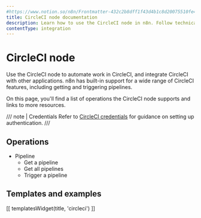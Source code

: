 ```yaml
---
#https://www.notion.so/n8n/Frontmatter-432c2b8dff1f43d4b1c8d20075510fe4
title: CircleCI node documentation
description: Learn how to use the CircleCI node in n8n. Follow technical documentation to integrate CircleCI node into your workflows.
contentType: integration
---
```


# CircleCI node

Use the CircleCI node to automate work in CircleCI, and integrate CircleCI with other applications. n8n has built-in support for a wide range of CircleCI features, including getting and triggering pipelines.

On this page, you'll find a list of operations the CircleCI node supports and links to more resources.

/// note | Credentials
Refer to [CircleCI credentials](/integrations/builtin/credentials/circleci/) for guidance on setting up authentication. 
///

## Operations

* Pipeline
    * Get a pipeline
    * Get all pipelines
    * Trigger a pipeline

## Templates and examples

<!-- see https://www.notion.so/n8n/Pull-in-templates-for-the-integrations-pages-37c716837b804d30a33b47475f6e3780 -->
[[ templatesWidget(title, 'circleci') ]]
